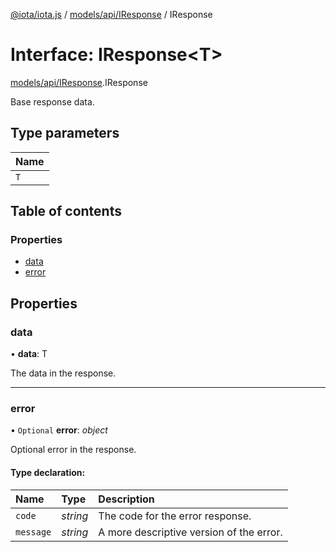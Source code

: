 [@iota/iota.js](../README.md) / [models/api/IResponse](../modules/models_api_iresponse.md) / IResponse

# Interface: IResponse<T\>

[models/api/IResponse](../modules/models_api_iresponse.md).IResponse

Base response data.

## Type parameters

Name |
:------ |
`T` |

## Table of contents

### Properties

- [data](models_api_iresponse.iresponse.md#data)
- [error](models_api_iresponse.iresponse.md#error)

## Properties

### data

• **data**: T

The data in the response.

___

### error

• `Optional` **error**: *object*

Optional error in the response.

#### Type declaration:

Name | Type | Description |
:------ | :------ | :------ |
`code` | *string* | The code for the error response.   |
`message` | *string* | A more descriptive version of the error.   |
